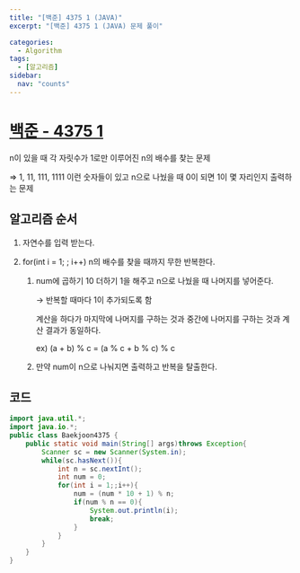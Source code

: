 ```yaml
---
title: "[백준] 4375 1 (JAVA)"
excerpt: "[백준] 4375 1 (JAVA) 문제 풀이"

categories:
  - Algorithm
tags:
  - [알고리즘]
sidebar:
  nav: "counts"
---
```


# [백준 - 4375 1](https://www.acmicpc.net/problem/4375)

n이 있을 때 각 자릿수가 1로만 이루어진 n의 배수를 찾는 문제

⇒ 1, 11, 111, 1111 이런 숫자들이 있고 n으로 나눴을 때 0이 되면 1이 몇 자리인지 출력하는 문제

## 알고리즘 순서

1. 자연수를 입력 받는다.
2. for(int i = 1; ; i++) n의 배수를 찾을 때까지 무한 반복한다.

   1. num에 곱하기 10 더하기 1을 해주고 n으로 나눴을 때 나머지를 넣어준다.

      → 반복할 때마다 1이 추가되도록 함

      계산을 하다가 마지막에 나머지를 구하는 것과 중간에 나머지를 구하는 것과 계산 결과가 동일하다.

      ex) (a + b) % c = (a % c + b % c) % c

   2. 만약 num이 n으로 나눠지면 출력하고 반복을 탈출한다.

## 코드

```java
import java.util.*;
import java.io.*;
public class Baekjoon4375 {
    public static void main(String[] args)throws Exception{
        Scanner sc = new Scanner(System.in);
        while(sc.hasNext()){
            int n = sc.nextInt();
            int num = 0;
            for(int i = 1;;i++){
                num = (num * 10 + 1) % n;
                if(num % n == 0){
                    System.out.println(i);
                    break;
                }
            }
        }
    }
}
```
